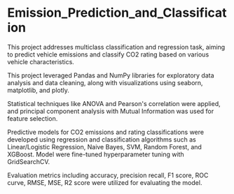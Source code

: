 # Emission_Prediction_and_Classification

This project addresses multiclass classification and regression task, aiming to predict vehicle emissions and classify CO2 rating based on various vehicle characteristics. 

This project leveraged Pandas and NumPy libraries for exploratory data analysis and data cleaning, along with visualizations using seaborn, matplotlib, and plotly.

Statistical techniques like ANOVA and Pearson's correlation were applied, and principal component analysis with Mutual Information was used for feature selection. 

Predictive models for CO2 emissions and rating classifications were developed using regression and classification algorithms such as Linear/Logistic Regression, Naive Bayes, SVM, Random Forest, and XGBoost. Model were fine-tuned hyperparameter tuning with GridSearchCV.

Evaluation metrics including accuracy, precision recall, F1 score, ROC curve, RMSE, MSE, R2 score were utilized for evaluating the model.

